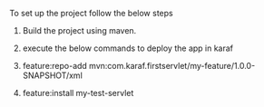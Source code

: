 
To set up the project follow the below steps

1) Build the project using maven.

2) execute the below commands to deploy the app in karaf

  1) feature:repo-add mvn:com.karaf.firstservlet/my-feature/1.0.0-SNAPSHOT/xml
  
  2) feature:install my-test-servlet
